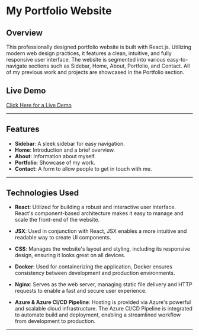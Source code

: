 # My Portfolio Website

## Overview
This professionally designed portfolio website is built with React.js. Utilizing modern web design practices, it features a clean, intuitive, and fully responsive user interface. The website is segmented into various easy-to-navigate sections such as Sidebar, Home, About, Portfolio, and Contact. All of my previous work and projects are showcased in the Portfolio section.

## Live Demo
[Click Here for a Live Demo](#)

---

## Features
- **Sidebar**: A sleek sidebar for easy navigation.
- **Home**: Introduction and a brief overview.
- **About**: Information about myself.
- **Portfolio**: Showcase of my work.
- **Contact**: A form to allow people to get in touch with me.

---

## Technologies Used
- **React**: Utilized for building a robust and interactive user interface. React's component-based architecture makes it easy to manage and scale the front-end of the website.

- **JSX**: Used in conjunction with React, JSX enables a more intuitive and readable way to create UI components.

- **CSS**: Manages the website's layout and styling, including its responsive design, ensuring it looks great on all devices.

- **Docker**: Used for containerizing the application, Docker ensures consistency between development and production environments.

- **Nginx**: Serves as the web server, managing static file delivery and HTTP requests to enable a fast and secure user experience.

- **Azure & Azure CI/CD Pipeline**: Hosting is provided via Azure's powerful and scalable cloud infrastructure. The Azure CI/CD Pipeline is integrated to automate build and deployment, enabling a streamlined workflow from development to production.



---




